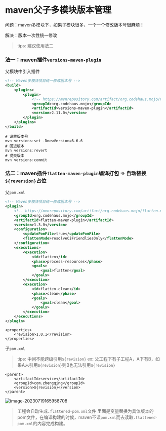 # maven父子多模块版本管理

问题：maven多模块下，如果子模块很多，一个一个修改版本号很麻烦！

解决：版本一次性统一修改

> tips: 建议使用法二

### 法一：maven插件`versions-maven-plugin`

父模块中引入插件

```xml
<!-- Maven多模块项目统一修改版本号 -->
<build>
    <plugins>
        <plugin>
            <!-- https://mvnrepository.com/artifact/org.codehaus.mojo/versions-maven-plugin -->
            <groupId>org.codehaus.mojo</groupId>
            <artifactId>versions-maven-plugin</artifactId>
            <version>2.11.0</version>
        </plugin>
    </plugins>
</build>
```

```shell
# 设置版本号
mvn versions:set -DnewVersion=6.6.6
# 回退版本
mvn versions:revert
# 提交版本
mvn versions:commit
```

### 法二：maven插件`flatten-maven-plugin`编译打包 => 自动替换`${reversion}`占位

父`pom.xml`

```xml
<!-- Maven多模块项目统一修改版本号 -->
<plugin>
    <!-- https://mvnrepository.com/artifact/org.codehaus.mojo/flatten-maven-plugin -->
    <groupId>org.codehaus.mojo</groupId>
    <artifactId>flatten-maven-plugin</artifactId>
    <version>1.3.0</version>
    <configuration>
        <updatePomFile>true</updatePomFile>
        <flattenMode>resolveCiFriendliesOnly</flattenMode>
    </configuration>
    <executions>
        <execution>
            <id>flatten</id>
            <phase>process-resources</phase>
            <goals>
                <goal>flatten</goal>
            </goals>
        </execution>
        <execution>
            <id>flatten.clean</id>
            <phase>clean</phase>
            <goals>
                <goal>clean</goal>
            </goals>
        </execution>
    </executions>
</plugin>
```

```
<properties>
    <revision>1.0.1</revision>
</properties>
```

子`pom.xml`

> tips: 中间不能跨级引用`${revision}`
> ex: 父工程下有子工程A，A下有B，如果A未引用`${revision}`则B也无法引用`${revision}`

```
<parent>
    <artifactId>service</artifactId>
    <groupId>com.zhengqing</groupId>
    <version>${revision}</version>
</parent>
```

![image-20230719165958708](https://gitee.com/huanglei1111/phone-md/raw/master/images/image-20230719165958708.png)

> 工程会自动生成`.flattened-pom.xml`文件
> 里面是变量替换为具体版本的pom文件，在编译构建的时候，maven不读`pom.xml`而去读取`.flattened-pom.xml`的内容完成构建。


